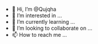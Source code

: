 - 👋 Hi, I’m @Qujqha
- 👀 I’m interested in ...
- 🌱 I’m currently learning ...
- 💞️ I’m looking to collaborate on ...
- 📫 How to reach me ...

<!---
Qujqha/Qujqha is a ✨ special ✨ repository because its `README.md` (this file) appears on your GitHub profile.
You can click the Preview link to take a look at your changes.
--->
